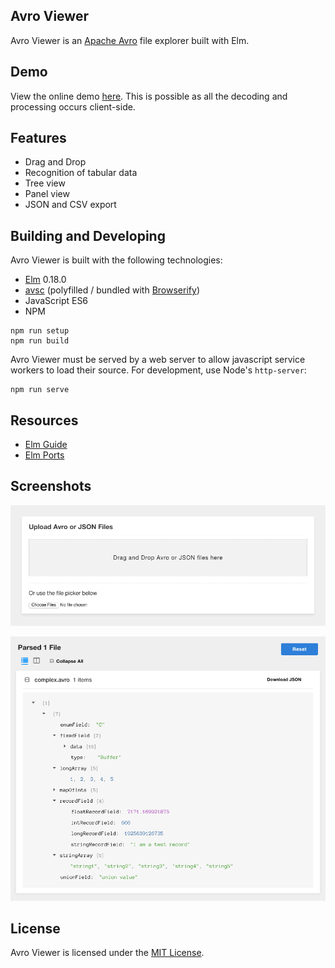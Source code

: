 ## Avro Viewer

Avro Viewer is an [Apache Avro] file explorer built with Elm.

## Demo

View the online demo [here][demo]. This is possible as all the decoding and processing occurs client-side.


## Features

- Drag and Drop
- Recognition of tabular data
- Tree view
- Panel view
- JSON and CSV export


## Building and Developing

Avro Viewer is built with the following technologies:

- [Elm][elm] 0.18.0
- [avsc] (polyfilled / bundled with [Browserify])
- JavaScript ES6
- NPM

```
npm run setup
npm run build
```

Avro Viewer must be served by a web server to allow javascript service workers to load their source. 
For development, use Node's `http-server`:

```
npm run serve
```


## Resources

- [Elm Guide][elm-guide]
- [Elm Ports][elm-ports]


## Screenshots

![File Select](/screenshots/file.png?raw=true "File Select")

![Tree View Complex Structure](/screenshots/tree.png?raw=true "Tree View")


## License

Avro Viewer is licensed under the [MIT License][license].


[Apache Avro]: https://avro.apache.org/docs/current/
[Browserify]: https://browserify.org
[avsc]: https://github.com/mtth/avsc
[demo]: https://zymeworks.github.io/avro-viewer/
[elm]: https://elm-lang.org
[elm-guide]: https://guide.elm-lang.org
[elm-ports]: https://hackernoon.com/how-elm-ports-work-with-a-picture-just-one-25144ba43cdd
[license]: https://raw.github.com/zymeworks/avro-viewer/master/LICENSE
